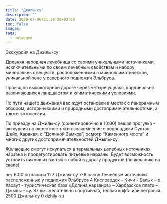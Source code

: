 ```yaml
---
title: "Джилы-су"
descripion: ""
date: 2020-07-06T21:30:38+03:00
toc: false
images:
tags:
  - untagged
---
```


Экскурсия на Джилы-су <p>Древняя народная лечебница со своими уникальными источниками, исключительными по своим лечебным свойствам и набору минеральных веществ, расположенными в микроклиматической, уникальной зоне у северного подножия Эльбруса.</p> <p>Проезд по высокогорной дороге через четыре ущелья, кардинально различающихся ландшафтом и климатическими условиями.</p> <p>По пути нашего движения вас ждут остановки в местах с панорамным обзором, историческими и природными достопримечательностями, а также фотосессии. </p> <p>По приезду на Джилы-су (ориентировочно в 10:00) пешая прогулка - экскурсия по окрестностям и ознакомление с водопадами Султан, Шейх, Каракая, с “Долиной Замков”, осмотр “Каменного моста” и многих других достопримечательностей Джылы-су. </p> <p>Желающие смогут искупаться в термальных целебных источниках нарзана и продегустировать питьевые нарзаны. Будет возможность устроить пикник из взятых с собой в дорогу продуктов (по желанию на скале).</p> нет 6:00 по записи 11 7 Джилы-су 7-8 часов Лечебные источники расположенные у подножия Эльбруса 4 Кисловодск – Кичи - Балык – р. Хасаут - туристическая база «Долина нарзанов» – Харбазское плато – Джылы – су. 87 км. желательно спортивная, теплая кофта или ветровка. 2500 Джилы-су 0 dzhily-su
